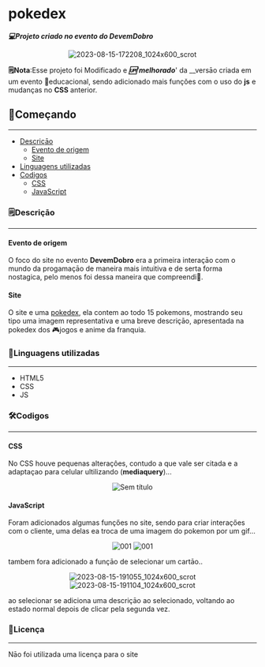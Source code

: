 # pokedex

__*💻Projeto criado no evento do DevemDobro*__

<div align="center">
  
![2023-08-15-172208_1024x600_scrot](https://github.com/matheus369k/pokedex/assets/47065962/f695fdba-2fe9-4474-89ea-8e6490055fa3)

</div>

__🗒️Nota__:Esse projeto foi Modificado e __*🆙'melhorado*__' da __versāo criada em um evento 🏫educacional, sendo adicionado mais funçǒes com o uso do __js__ e mudanças no __CSS__ anterior.

## 🚀Começando
***
- [Descriçāo](#descriçāo)
    - [Evento de origem](#evento-de-origem)
    - [Site](#site)
- [Linguagens utilizadas](#linguagens-utilizadas)
- [Codigos](#codigos)
    - [CSS](#css)
    - [JavaScript](#javascript)

### 🗒Descriçāo
***
#### __Evento de origem__
  
O foco do site no evento __DevemDobro__ era a primeira interaçāo com o mundo da progamaçāo de maneira mais intuitiva e de serta forma nostagica, pelo menos foi dessa maneira que compreendi🥰.


#### __Site__
  
O site e uma [pokedex](https://mestrepokemon.com/curiosidade-pokemon-o-que-e-uma-pokedex/), ela contem ao todo 15 pokemons, mostrando seu tipo uma imagem representativa e uma breve descriçāo, apresentada na pokedex dos 🎮jogos e anime da franquia.

### 🧰Linguagens utilizadas
***
- HTML5
- CSS
- JS

### 🛠Codigos 
***
#### __CSS__
No CSS houve pequenas alteraçôes, contudo a que vale ser citada e a adaptaçao para celular ultilizando (__mediaquery__)...

<div align="center">

![Sem título](https://github.com/matheus369k/pokedex/assets/47065962/39512bc6-2b0f-4d5d-a9b9-b4cf36bad034)

</div>

#### __JavaScript__
Foram adicionados algumas funçőes no site, sendo para criar interaçőes com o cliente, uma delas ea troca de uma imagem do pokemon por um gif...
<div align="center">

![001](https://github.com/matheus369k/pokedex/assets/47065962/6de35125-f6dd-4f16-be4b-9ff07668fef0)
![001](https://github.com/matheus369k/pokedex/assets/47065962/e973482e-fa22-4427-91f4-1a0592756dfb)

</div>
tambem fora adicionado a funçāo de selecionar um cartāo..

<div align="center">

![2023-08-15-191055_1024x600_scrot](https://github.com/matheus369k/pokedex/assets/47065962/4578774b-0da7-4d97-a16b-4e1be8c45dff)
![2023-08-15-191104_1024x600_scrot](https://github.com/matheus369k/pokedex/assets/47065962/dc15b406-53e3-4314-88cb-fcdf5615cf7e)

</div>

ao selecionar se adiciona uma descriçāo ao selecionado, voltando ao estado normal depois de clicar pela segunda vez.

### 📃Licença
***
Nāo foi utilizada uma licença para o site



